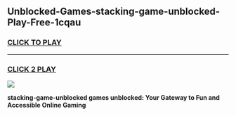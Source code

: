 
## Unblocked-Games-stacking-game-unblocked-Play-Free-1cqau
<h3>
<a href="https://premium76.site?title=stacking-game-unblocked&ref=18A">CLICK TO PLAY</a></h3>
<hr>

<h3>
<a href="https://premium76.site?title=stacking-game-unblocked&ref=18A">CLICK 2 PLAY</a>
  
</h3>

<a href="https://premium76.site?title=stacking-game-unblocked&ref=18A"><img src="https://clearcache.store/games.png"></a>


**stacking-game-unblocked games unblocked: Your Gateway to Fun and Accessible Online Gaming**
